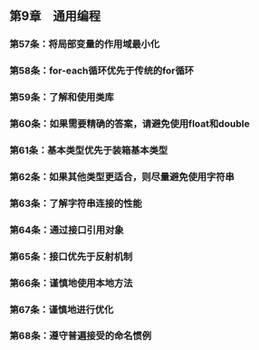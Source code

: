 ## 第9章　通用编程
### 第57条：将局部变量的作用域最小化



### 第58条：for-each循环优先于传统的for循环



### 第59条：了解和使用类库



### 第60条：如果需要精确的答案，请避免使用float和double



### 第61条：基本类型优先于装箱基本类型



### 第62条：如果其他类型更适合，则尽量避免使用字符串



### 第63条：了解字符串连接的性能



### 第64条：通过接口引用对象



### 第65条：接口优先于反射机制



### 第66条：谨慎地使用本地方法



### 第67条：谨慎地进行优化



### 第68条：遵守普遍接受的命名惯例



